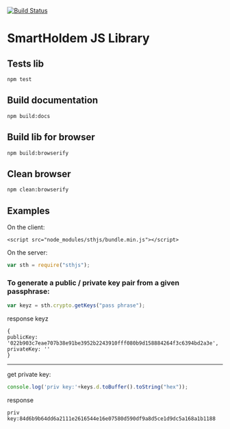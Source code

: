 [![Build Status](https://travis-ci.org/smartholdem/sth-js.svg?branch=master)](https://travis-ci.org/smartholdem/sth-js)

# SmartHoldem JS Library

## Tests lib

```
npm test
```

## Build documentation

```
npm build:docs
```

## Build lib for browser

```
npm build:browserify
```

## Clean browser

```
npm clean:browserify
```

## Examples

On the client:

```
<script src="node_modules/sthjs/bundle.min.js"></script>
```

On the server:

```js
var sth = require("sthjs");
```


### To generate a public / private key pair from a given passphrase:

```js
var keyz = sth.crypto.getKeys("pass phrase");
```

response keyz

```shell
{
publicKey: '022b903c7eae707b38e91be3952b2243910fff080b9d158884264f3c6394bd2a3e',
privateKey: ''
}
```

---

get private key:

```js
console.log('priv key:'+keys.d.toBuffer().toString("hex"));
```

response

```shell
priv key:84d6b9b64dd6a2111e2616544e16e07580d590df9a8d5ce1d9dc5a168a1b1188
```



